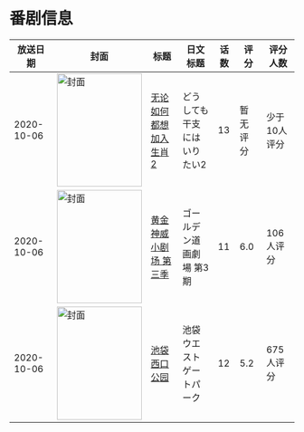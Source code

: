 # 番剧信息

|放送日期|封面|标题|日文标题|话数|评分|评分人数|
|---|---|---|---|---|---|---|
|2020-10-06|<img src="https://lain.bgm.tv/pic/cover/c/c0/8b/318582_1xLIq.jpg" alt="封面" style="width:150px;height:200px;object-fit:cover;">|[无论如何都想加入生肖2](https://bangumi.tv/subject/318582)|どうしても干支にはいりたい2|13|暂无评分|少于10人评分|
|2020-10-06|<img src="https://lain.bgm.tv/pic/cover/c/0b/e9/320733_ynyx8.jpg" alt="封面" style="width:150px;height:200px;object-fit:cover;">|[黄金神威 小剧场 第三季](https://bangumi.tv/subject/320733)|ゴールデン道画劇場 第3期|11|6.0|106人评分|
|2020-10-06|<img src="https://lain.bgm.tv/pic/cover/c/d1/ae/289915_CMcWn.jpg" alt="封面" style="width:150px;height:200px;object-fit:cover;">|[池袋西口公园](https://bangumi.tv/subject/289915)|池袋ウエストゲートパーク|12|5.2|675人评分|
